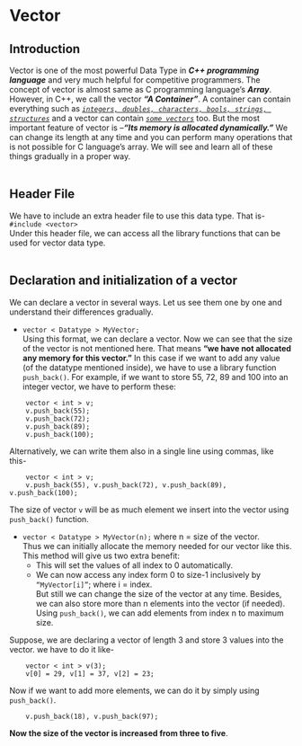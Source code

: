 # Vector
## Introduction
Vector is one of the most powerful Data Type in ***C++ programming language*** and very much helpful for competitive programmers. The concept of vector is almost same as C programming language’s ***Array***. However, in C++, we call the vector ***“A Container”***. A container can contain everything such as *<ins>`integers, doubles, characters, bools, strings, structures`</inS>* and a vector can contain *<ins>`some vectors`</ins>* too. But the most important feature of vector is –***“Its memory is allocated dynamically.”*** We can change its length at any time and you can perform many operations that is not possible for C language’s array. We will see and learn all of these things gradually in a proper way.
<br/>
<br/>
## Header File
We have to include an extra header file to use this data type. That is- <br/>
`#include <vector>`<br/>
Under this header file, we can access all the library functions that can be used for vector data type.
<br/>
<br/>
## Declaration and initialization of a vector
We can declare a vector in several ways. Let us see them one by one and understand their differences gradually.
  - `vector < Datatype > MyVector;`<br/>
Using this format, we can declare a vector. Now we can see that the size of the vector is not mentioned here. That means **“we have not allocated any memory for this vector.”** In this case if we want to add any value (of the datatype mentioned inside), we have to use a library function `push_back()`. For example, if we want to store 55, 72, 89 and 100 into an integer vector, we have to perform these:
```
    vector < int > v;
    v.push_back(55);
    v.push_back(72);
    v.push_back(89);
    v.push_back(100);
```
Alternatively, we can write them also in a single line using commas, like this-
```
    vector < int > v;
    v.push_back(55), v.push_back(72), v.push_back(89), v.push_back(100);
```
The size of vector  `v` will be as much element we insert into the vector using `push_back()` function. 
  - `vector < Datatype > MyVector(n);`     where n = size of the vector.<br/>
Thus we can initially allocate the memory needed for our vector like this. This method will give us two extra benefit:
    - This will set the values of all index to 0 automatically.
    - We can now access any index form 0 to size-1 inclusively by <br/>`“MyVector[i]”`; where i = index.<br/>
But still we can change the size of the vector at any time. Besides, we can also store more than n elements into the vector (if needed). Using `push_back()`, we can add elements from index n to maximum size.

Suppose, we are declaring a vector of length 3 and store 3 values into the vector. we have to do it like-
```
    vector < int > v(3);
    v[0] = 29, v[1] = 37, v[2] = 23;
```

Now if we want to add more elements, we can do it by simply using `push_back()`. <br/>
```
    v.push_back(18), v.push_back(97);
```
**Now the size of the vector is increased from three to five**.
